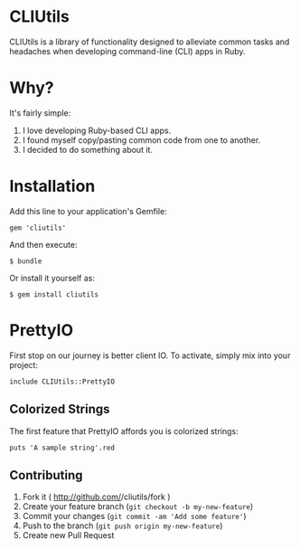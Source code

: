 CLIUtils
====

CLIUtils is a library of functionality designed to alleviate common tasks and headaches when developing command-line (CLI) apps in Ruby.

# Why?

It's fairly simple:

1. I love developing Ruby-based CLI apps.
2. I found myself copy/pasting common code from one to another.
3. I decided to do something about it.

# Installation

Add this line to your application's Gemfile:

    gem 'cliutils'

And then execute:

    $ bundle

Or install it yourself as:

    $ gem install cliutils

# PrettyIO

First stop on our journey is better client IO. To activate, simply mix into your project:

```
include CLIUtils::PrettyIO
```

## Colorized Strings

The first feature that PrettyIO affords you is colorized strings:

```
puts 'A sample string'.red
```

## Contributing

1. Fork it ( http://github.com/<my-github-username>/cliutils/fork )
2. Create your feature branch (`git checkout -b my-new-feature`)
3. Commit your changes (`git commit -am 'Add some feature'`)
4. Push to the branch (`git push origin my-new-feature`)
5. Create new Pull Request
